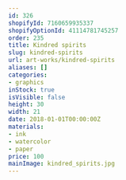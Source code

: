 ```yaml
---
id: 326
shopifyId: 7160659935337
shopifyOptionId: 41114781745257
order: 235
title: Kindred spirits
slug: kindred-spirits
url: art-works/kindred-spirits
aliases: []
categories:
- graphics
inStock: true
isVisible: false
height: 30
width: 21
date: 2018-01-01T00:00:00Z
materials:
- ink
- watercolor
- paper
price: 100
mainImage: kindred_spirits.jpg
---
```

